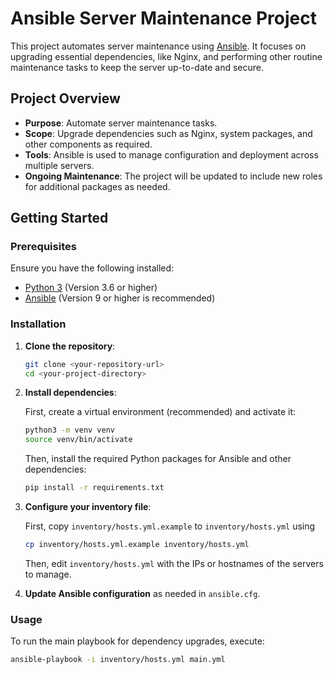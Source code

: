# Ansible Server Maintenance Project

This project automates server maintenance using [Ansible](https://www.ansible.com/). It focuses on upgrading essential dependencies, like Nginx, and performing other routine maintenance tasks to keep the server up-to-date and secure.

## Project Overview

- **Purpose**: Automate server maintenance tasks.
- **Scope**: Upgrade dependencies such as Nginx, system packages, and other components as required.
- **Tools**: Ansible is used to manage configuration and deployment across multiple servers.
- **Ongoing Maintenance**: The project will be updated to include new roles for additional packages as needed.

## Getting Started

### Prerequisites

Ensure you have the following installed:
- [Python 3](https://www.python.org/downloads/) (Version 3.6 or higher)
- [Ansible](https://docs.ansible.com/ansible/latest/installation_guide/intro_installation.html) (Version 9 or higher is recommended)

### Installation

1. **Clone the repository**:

    ```bash
    git clone <your-repository-url>
    cd <your-project-directory>
    ```

2. **Install dependencies**:

    First, create a virtual environment (recommended) and activate it:

    ```bash
    python3 -m venv venv
    source venv/bin/activate
    ```

    Then, install the required Python packages for Ansible and other dependencies:

    ```bash
    pip install -r requirements.txt
    ```

3. **Configure your inventory file**:

    First, copy `inventory/hosts.yml.example` to `inventory/hosts.yml` using

    ```bash
    cp inventory/hosts.yml.example inventory/hosts.yml
    ```

    Then, edit `inventory/hosts.yml` with the IPs or hostnames of the servers to manage.

4. **Update Ansible configuration** as needed in `ansible.cfg`.

### Usage

To run the main playbook for dependency upgrades, execute:

```bash
ansible-playbook -i inventory/hosts.yml main.yml
